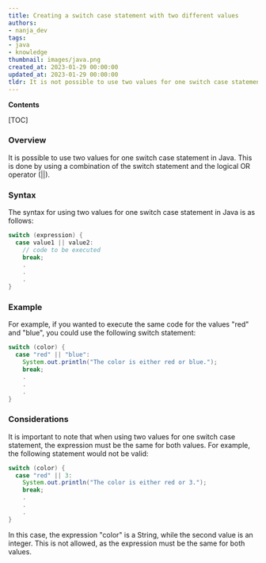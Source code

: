 ```yaml
---
title: Creating a switch case statement with two different values
authors:
- nanja_dev
tags:
- java
- knowledge
thumbnail: images/java.png
created_at: 2023-01-29 00:00:00
updated_at: 2023-01-29 00:00:00
tldr: It is not possible to use two values for one switch case statement in Java.
---
```


**Contents**

[TOC]

### Overview
It is possible to use two values for one switch case statement in Java. This is done by using a combination of the switch statement and the logical OR operator (||). 

### Syntax
The syntax for using two values for one switch case statement in Java is as follows: 

```java
switch (expression) {
  case value1 || value2:
    // code to be executed
    break;
    .
    .
    .
}
```

### Example
For example, if you wanted to execute the same code for the values "red" and "blue", you could use the following switch statement:

```java
switch (color) {
  case "red" || "blue":
    System.out.println("The color is either red or blue.");
    break;
    .
    .
    .
}
```

### Considerations
It is important to note that when using two values for one switch case statement, the expression must be the same for both values. For example, the following statement would not be valid:

```java
switch (color) {
  case "red" || 3:
    System.out.println("The color is either red or 3.");
    break;
    .
    .
    .
}
```

In this case, the expression "color" is a String, while the second value is an integer. This is not allowed, as the expression must be the same for both values.
